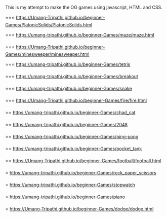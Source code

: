 This is my attempt to make the OG games using javascript, HTML and CSS.

⭐️⭐️⭐️
 https://Umang-Tripathi.github.io/beginner-Games/PlatonicSolids/PlatonicSolids.html

⭐️⭐️⭐️
 https://umang-tripathi.github.io/beginner-Games/maze/maze.html

⭐️⭐️⭐️
 https://Umang-Tripathi.github.io/beginner-Games/minesweeper/minesweeper.html

⭐️⭐️⭐️
 https://umang-tripathi.github.io/beginner-Games/tetris

⭐️⭐️⭐️
 https://umang-tripathi.github.io/beginner-Games/breakout

⭐️⭐️⭐️
 https://umang-tripathi.github.io/beginner-Games/snake

⭐️⭐️⭐️
 https://Umang-Tripathi.github.io/beginner-Games/fire/fire.html

⭐️⭐️
 https://umang-tripathi.github.io/beginner-Games/chad_cat

⭐️⭐️
 https://umang-tripathi.github.io/beginner-Games/2048

⭐️⭐️
 https://umang-tripathi.github.io/beginner-Games/ping-pong

⭐️⭐️
 https://umang-tripathi.github.io/beginner-Games/pocket_tank

⭐️⭐️
 https://Umang-Tripathi.github.io/beginner-Games/football/football.html

⭐️
 https://umang-tripathi.github.io/beginner-Games/rock_paper_scissors

⭐️
 https://umang-tripathi.github.io/beginner-Games/stopwatch

⭐️
https://umang-tripathi.github.io/beginner-Games/piano

⭐️
https://Umang-Tripathi.github.io/beginner-Games/dodge/dodge.html

